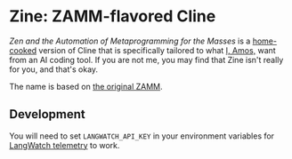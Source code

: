 # Zine: ZAMM-flavored Cline

*Zen and the Automation of Metaprogramming for the Masses* is a [home-cooked](https://www.robinsloan.com/notes/home-cooked-app/) version of Cline that is specifically tailored to what [I, Amos,](https://zamm.dev/) want from an AI coding tool. If you are not me, you may find that Zine isn't really for you, and that's okay.

The name is based on [the original ZAMM](https://en.wikipedia.org/wiki/Zen_and_the_Art_of_Motorcycle_Maintenance).

## Development

You will need to set `LANGWATCH_API_KEY` in your environment variables for [LangWatch telemetry](https://app.langwatch.ai) to work.

